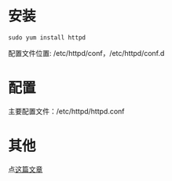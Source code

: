 # 安装

```
sudo yum install httpd
```

配置文件位置: /etc/httpd/conf，/etc/httpd/conf.d

# 配置

主要配置文件：/etc/httpd/httpd.conf

# 其他

点[这篇文章](https://www.cnblogs.com/snake553/p/8856729.html)